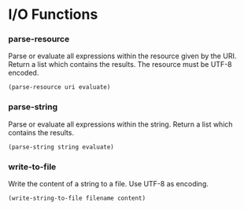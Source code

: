 # I/O Functions

### parse-resource
Parse or evaluate all expressions within the resource given by the URI. Return a list which contains the results.
The resource must be UTF-8 encoded. 
```
(parse-resource uri evaluate)
```

### parse-string
Parse or evaluate all expressions within the string. Return a list which contains the results.
```
(parse-string string evaluate)
```

### write-to-file
Write the content of a string to a file. Use UTF-8 as encoding.
```
(write-string-to-file filename content)
```
